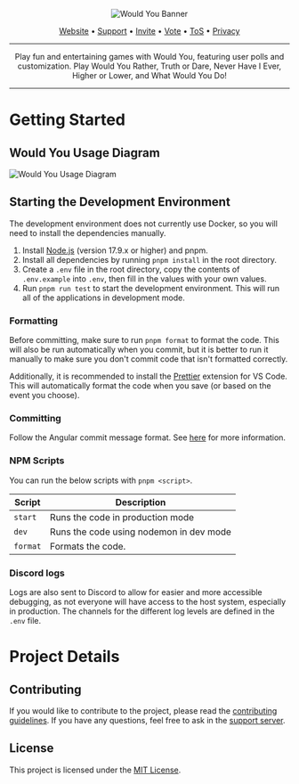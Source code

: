 <div align="center">

![Would You Banner](https://i.imgur.com/HSsvZMe.png)

[Website](https://wouldyoubot.com) • [Support](https://wouldyoubot.gg/discord) • [Invite](https://wouldyoubot.gg/invite) • [Vote](https://top.gg/bot/981649513427111957/vote) • [ToS](https://wouldyoubot.gg/terms) • [Privacy](https://wouldyoubot.gg/privacy)

---

Play fun and entertaining games with Would You, featuring user polls and customization. Play Would You Rather, Truth or Dare, Never Have I Ever, Higher or Lower, and What Would You Do!

---

</div>

# Getting Started

## Would You Usage Diagram

![Would You Usage Diagram](https://i.imgur.com/BDzuzIw.png)

## Starting the Development Environment

The development environment does not currently use Docker, so you will need to install the dependencies manually.

1. Install [Node.js](https://nodejs.org/en/) (version 17.9.x or higher) and pnpm.
2. Install all dependencies by running `pnpm install` in the root directory.
3. Create a `.env` file in the root directory, copy the contents of `.env.example` into `.env`, then fill in the values with your own values.
4. Run `pnpm run test` to start the development environment. This will run all of the applications in development mode.

### Formatting

Before committing, make sure to run `pnpm format` to format the code. This will also be run automatically when you commit, but it is better to run it manually to make sure you don't commit code that isn't formatted correctly.

Additionally, it is recommended to install the [Prettier](https://marketplace.visualstudio.com/items?itemName=esbenp.prettier-vscode) extension for VS Code. This will automatically format the code when you save (or based on the event you choose).

### Committing

Follow the Angular commit message format. See [here](https://github.com/angular/angular/blob/22b96b9/CONTRIBUTING.md#-commit-message-guidelines) for more information.

### NPM Scripts

You can run the below scripts with `pnpm <script>`.

| Script         | Description                                                          |
| -------------- | -------------------------------------------------------------------- |
| `start`        | Runs the code in production mode                                     |
| `dev`          | Runs the code using nodemon in dev mode                              |
| `format`       | Formats the code.                                                    |

### Discord logs

Logs are also sent to Discord to allow for easier and more accessible debugging, as not everyone will have access to the host system, especially in production. The channels for the different log levels are defined in the `.env` file.

# Project Details

## Contributing

If you would like to contribute to the project, please read the [contributing guidelines](/CODE_OF_CONDUCT.md). If you have any questions, feel free to ask in the [support server](https://wouldyoubot.gg/discord).

## License

This project is licensed under the [MIT License](/LICENSE).
